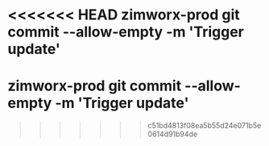 <<<<<<< HEAD
zimworx-prod git commit --allow-empty -m 'Trigger update'
=======
# zimworx-prod  git commit --allow-empty -m 'Trigger update' 
>>>>>>> c51bd4813f08ea5b55d24e071b5e0614d91b94de
